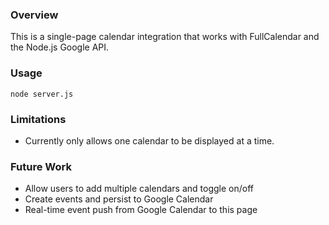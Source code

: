 ### Overview
This is a single-page calendar integration that works with FullCalendar and the Node.js
Google API.

### Usage

```
node server.js
```

### Limitations
* Currently only allows one calendar to be displayed at a time.

### Future Work
* Allow users to add multiple calendars and toggle on/off
* Create events and persist to Google Calendar
* Real-time event push from Google Calendar to this page


